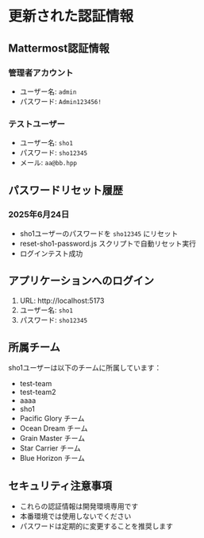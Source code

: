 # 更新された認証情報

## Mattermost認証情報

### 管理者アカウント
- ユーザー名: `admin`
- パスワード: `Admin123456!`

### テストユーザー
- ユーザー名: `sho1`
- パスワード: `sho12345`
- メール: `aa@bb.hpp`

## パスワードリセット履歴

### 2025年6月24日
- sho1ユーザーのパスワードを `sho12345` にリセット
- reset-sho1-password.js スクリプトで自動リセット実行
- ログインテスト成功

## アプリケーションへのログイン

1. URL: http://localhost:5173
2. ユーザー名: `sho1`
3. パスワード: `sho12345`

## 所属チーム

sho1ユーザーは以下のチームに所属しています：
- test-team
- test-team2
- aaaa
- sho1
- Pacific Glory チーム
- Ocean Dream チーム
- Grain Master チーム
- Star Carrier チーム
- Blue Horizon チーム

## セキュリティ注意事項

- これらの認証情報は開発環境専用です
- 本番環境では使用しないでください
- パスワードは定期的に変更することを推奨します